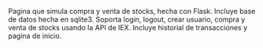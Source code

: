 Pagina que simula compra y venta de stocks, hecha con Flask. Incluye base de datos hecha en sqlite3.
Soporta login, logout, crear usuario, compra y venta de stocks usando la API de IEX. Incluye historial de transacciones y pagina de inicio.

